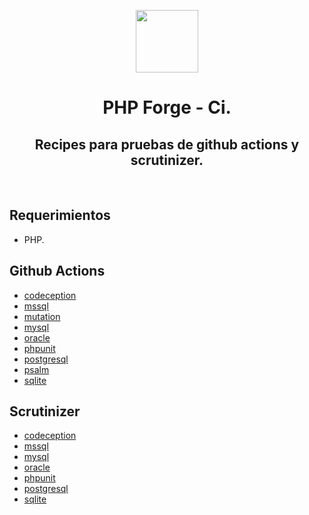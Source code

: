 <p align="center">
    <a href="https://github.com/php-forge/reusable-actions" target="_blank">
        <img src="https://avatars.githubusercontent.com/u/103309199?s=400&u=ca3561c692f53ed7eb290d3bb226a2828741606f&v=4" height="100px">
    </a>
    <h1 align="center">PHP Forge - Ci.</h1>
    <h2 align="center">Recipes para pruebas de github actions y scrutinizer.</h2>
    <br>
</p>

## Requerimientos

- PHP.

## Github Actions

- [codeception](/actions/codeception.yml)
- [mssql](/.github/workflows/mssql.yml)
- [mutation](/.github/workflows/mutation.yml)
- [mysql](/.github/workflows/mysql.yml)
- [oracle](/.github/workflows/oracle.yml)
- [phpunit](/.github/workflows/build.yml)
- [postgresql](/.github/workflows/pgsql.yml)
- [psalm](/.github/workflows/psalm.yml)
- [sqlite](/.github/workflows/sqlite.yml)

## Scrutinizer

- [codeception](/scrutinizer/codeception.yml)
- [mssql](/scrutinizer/mssql.yml)
- [mysql](/scrutinizer/mysql.yml)
- [oracle](/scrutinizer/oracle.yml)
- [phpunit](/scrutinizer/phpunit.yml)
- [postgresql](/scrutinizer/pgsql.yml)
- [sqlite](/scrutinizer/sqlite.yml)

